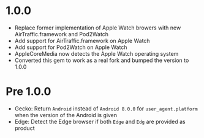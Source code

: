 # 1.0.0
* Replace former implementation of Apple Watch browers with new AirTraffic.framework and Pod2Watch
* Add support for AirTraffic.framework on Apple Watch
* Add support for Pod2Watch on Apple Watch
* AppleCoreMedia now detects the Apple Watch operating system
* Converted this gem to work as a real fork and bumped the version to 1.0.0

# Pre 1.0.0
* Gecko: Return `Android` instead of `Android 8.0.0` for `user_agent.platform` when the version of the Android is given
* Edge: Detect the Edge browser if both `Edge` and `Edg` are provided as product
